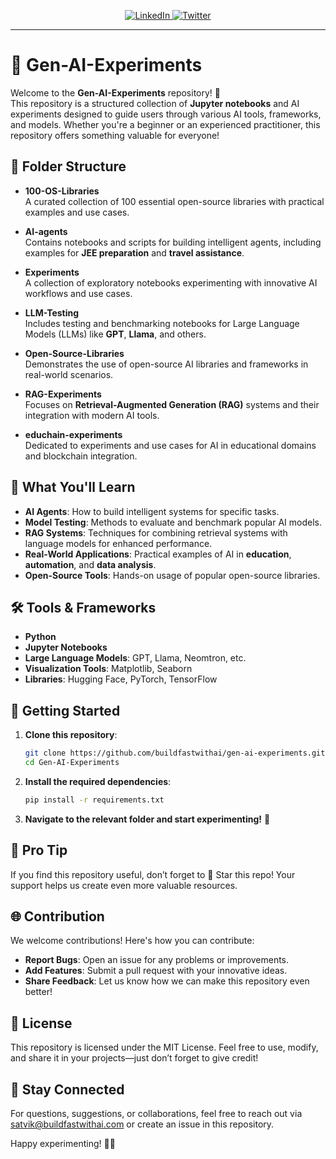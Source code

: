 

<p align="center">
  <a href="https://www.linkedin.com/company/build-fast-with-ai/">
    <img src="https://img.shields.io/badge/-Follow%20BuildFast%20With%20AI-blue?logo=linkedin&style=flat-square" alt="LinkedIn">
  </a>
  <a href="https://x.com/BuildFastWithAI">
    <img src="https://img.shields.io/twitter/follow/BuildFastWithAI" alt="Twitter">
  </a>
</p>

<hr/>

# 🌟 Gen-AI-Experiments

Welcome to the **Gen-AI-Experiments** repository! 🚀  
This repository is a structured collection of **Jupyter notebooks** and AI experiments designed to guide users through various AI tools, frameworks, and models. Whether you're a beginner or an experienced practitioner, this repository offers something valuable for everyone!

## 📂 Folder Structure

- **100-OS-Libraries**  
  A curated collection of 100 essential open-source libraries with practical examples and use cases.

- **AI-agents**  
  Contains notebooks and scripts for building intelligent agents, including examples for **JEE preparation** and **travel assistance**.

- **Experiments**  
  A collection of exploratory notebooks experimenting with innovative AI workflows and use cases.

- **LLM-Testing**  
  Includes testing and benchmarking notebooks for Large Language Models (LLMs) like **GPT**, **Llama**, and others.

- **Open-Source-Libraries**  
  Demonstrates the use of open-source AI libraries and frameworks in real-world scenarios.

- **RAG-Experiments**  
  Focuses on **Retrieval-Augmented Generation (RAG)** systems and their integration with modern AI tools.

- **educhain-experiments**  
  Dedicated to experiments and use cases for AI in educational domains and blockchain integration.

## 🌟 What You'll Learn

- **AI Agents**: How to build intelligent systems for specific tasks.  
- **Model Testing**: Methods to evaluate and benchmark popular AI models.  
- **RAG Systems**: Techniques for combining retrieval systems with language models for enhanced performance.  
- **Real-World Applications**: Practical examples of AI in **education**, **automation**, and **data analysis**.  
- **Open-Source Tools**: Hands-on usage of popular open-source libraries.  

## 🛠️ Tools & Frameworks

- **Python**  
- **Jupyter Notebooks**  
- **Large Language Models**: GPT, Llama, Neomtron, etc.  
- **Visualization Tools**: Matplotlib, Seaborn  
- **Libraries**: Hugging Face, PyTorch, TensorFlow  

## 🚀 Getting Started

1. **Clone this repository**:  
   ```bash
   git clone https://github.com/buildfastwithai/gen-ai-experiments.git
   cd Gen-AI-Experiments
   ```

2. **Install the required dependencies**:  
   ```bash
   pip install -r requirements.txt
   ```

3. **Navigate to the relevant folder and start experimenting!** 🚀

## 🌟 Pro Tip
If you find this repository useful, don’t forget to 🌟 Star this repo! Your support helps us create even more valuable resources.

## 🌐 Contribution
We welcome contributions! Here's how you can contribute:

- **Report Bugs**: Open an issue for any problems or improvements.
- **Add Features**: Submit a pull request with your innovative ideas.
- **Share Feedback**: Let us know how we can make this repository even better!

## 📄 License
This repository is licensed under the MIT License. Feel free to use, modify, and share it in your projects—just don’t forget to give credit!

## 💬 Stay Connected
For questions, suggestions, or collaborations, feel free to reach out via satvik@buildfastwithai.com or create an issue in this repository.

Happy experimenting! 🤖✨
